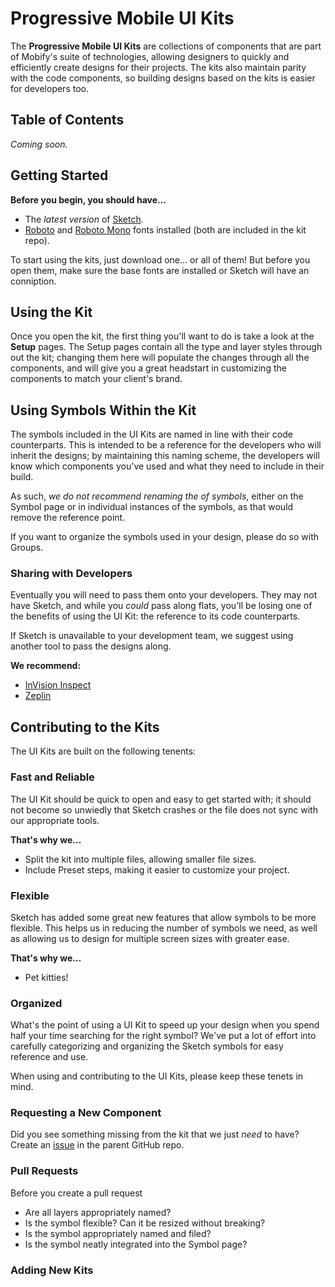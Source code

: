 # Progressive Mobile UI Kits

The **Progressive Mobile UI Kits** are collections of components that are part of Mobify's suite of technologies, allowing designers to quickly and efficiently create designs for their projects. The kits also maintain parity with the code components, so building designs based on the kits is easier for developers too.

## Table of Contents

_Coming soon._

## Getting Started

**Before you begin, you should have…**
- The _latest version_ of [Sketch](https://www.sketchapp.com/).
- [Roboto](https://fonts.google.com/specimen/Roboto) and [Roboto Mono](https://fonts.google.com/specimen/Roboto+Mono) fonts installed (both are included in the kit repo).

To start using the kits, just download one... or all of them! But before you open them, make sure the base fonts are installed or Sketch will have an conniption.

## Using the Kit

Once you open the kit, the first thing you'll want to do is take a look at the **Setup** pages. The Setup pages contain all the type and layer styles through out the kit; changing them here will populate the changes through all the components, and will  give you a great headstart in customizing the components to match your client's brand.

## Using Symbols Within the Kit

The symbols included in the UI Kits are named in line with their code counterparts. This is intended to be a reference for the developers who will inherit the designs; by maintaining this naming scheme, the developers will know which components you've used and what they need to include in their build.

As such, _we do not recommend renaming the of symbols_, either on the Symbol page or in individual instances of the symbols, as that would remove the reference point. 

If you want to organize the symbols used in your design, please do so with Groups.

### Sharing with Developers

Eventually you will need to pass them onto your developers. They may not have Sketch, and while you _could_ pass along flats, you'll be losing one of the benefits of using the UI Kit: the reference to its code counterparts.

If Sketch is unavailable to your development team, we suggest using another tool to pass the designs along.

**We recommend:**
- [InVision Inspect](https://support.invisionapp.com/hc/en-us/articles/207950906-Introduction-to-Inspect)
- [Zeplin](https://zeplin.io/)

## Contributing to the Kits

The UI Kits are built on the following tenents:

### Fast and Reliable
The UI Kit should be quick to open and easy to get started with; it should not become so unwiedly that Sketch crashes or the file does not sync with our appropriate tools.

**That's why we…**
- Split the kit into multiple files, allowing smaller file sizes.
- Include Preset steps, making it easier to customize your project.

### Flexible
Sketch has added some great new features that allow symbols to be more flexible. This helps us in reducing the number of symbols we need, as well as allowing us to design for multiple screen sizes with greater ease.

**That's why we…**
- Pet kitties!

### Organized
What's the point of using a UI Kit to speed up your design when you spend half your time searching for the right symbol? We've put a lot of effort into carefully categorizing and organizing the Sketch symbols for easy reference and use.

When using and contributing to the UI Kits, please keep these tenets in mind.

### Requesting a New Component

Did you see something missing from the kit that we just _need_ to have? Create an [issue](/issues) in the parent GitHub repo.

### Pull Requests

Before you create a pull request

- Are all layers appropriately named?
- Is the symbol flexible? Can it be resized without breaking?
- Is the symbol appropriately named and filed?
- Is the symbol neatly integrated into the Symbol page?

### Adding New Kits
